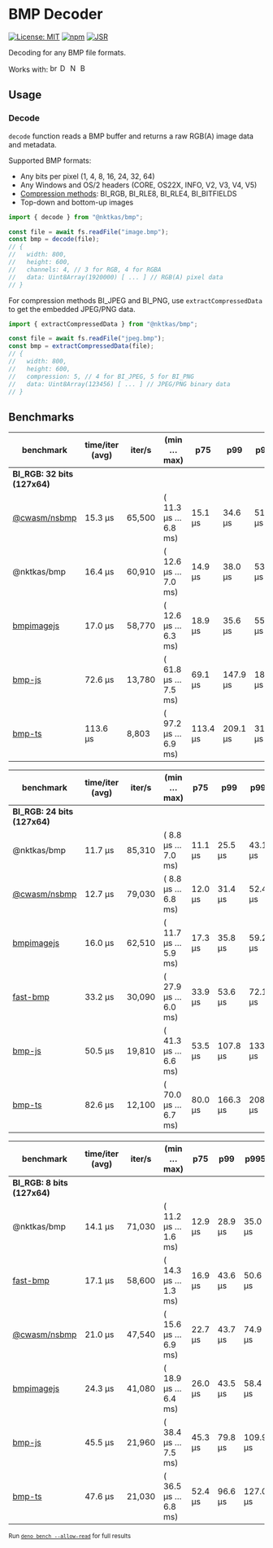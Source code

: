 # BMP Decoder

[![License: MIT](https://img.shields.io/badge/License-MIT-brightgreen.svg)](https://opensource.org/licenses/MIT)
[![npm](https://img.shields.io/npm/v/@nktkas/bmp)](https://www.npmjs.com/package/@nktkas/bmp)
[![JSR](https://jsr.io/badges/@nktkas/bmp)](https://jsr.io/@nktkas/bmp)

Decoding for any BMP file formats.

Works with:
<img alt="browsers" title="This package works with browsers." height="16px" src="https://jsr.io/logos/browsers.svg" />
<img alt="Deno" title="This package works with Deno." height="16px" src="https://jsr.io/logos/deno.svg" />
<img alt="Node.js" title="This package works with Node.js" height="16px" src="https://jsr.io/logos/node.svg" />
<img alt="Bun" title="This package works with Bun." height="16px" src="https://jsr.io/logos/bun.svg" />

## Usage

### Decode

`decode` function reads a BMP buffer and returns a raw RGB(A) image data and metadata.

Supported BMP formats:

- Any bits per pixel (1, 4, 8, 16, 24, 32, 64)
- Any Windows and OS/2 headers (CORE, OS22X, INFO, V2, V3, V4, V5)
- [Compression methods](https://learn.microsoft.com/en-us/openspecs/windows_protocols/ms-wmf/4e588f70-bd92-4a6f-b77f-35d0feaf7a57):
  BI_RGB, BI_RLE8, BI_RLE4, BI_BITFIELDS
- Top-down and bottom-up images

```ts
import { decode } from "@nktkas/bmp";

const file = await fs.readFile("image.bmp");
const bmp = decode(file);
// {
//   width: 800,
//   height: 600,
//   channels: 4, // 3 for RGB, 4 for RGBA
//   data: Uint8Array(1920000) [ ... ] // RGB(A) pixel data
// }
```

For compression methods BI_JPEG and BI_PNG, use `extractCompressedData` to get the embedded JPEG/PNG data.

```ts
import { extractCompressedData } from "@nktkas/bmp";

const file = await fs.readFile("jpeg.bmp");
const bmp = extractCompressedData(file);
// {
//   width: 800,
//   height: 600,
//   compression: 5, // 4 for BI_JPEG, 5 for BI_PNG
//   data: Uint8Array(123456) [ ... ] // JPEG/PNG binary data
// }
```

## Benchmarks

| benchmark                                                  | time/iter (avg) | iter/s | (min … max)         | p75      | p99      | p995     |
| ---------------------------------------------------------- | --------------- | ------ | ------------------- | -------- | -------- | -------- |
| **BI_RGB: 32 bits (127x64)**                               |                 |        |                     |          |          |          |
| [@cwasm/nsbmp](https://www.npmjs.com/package/@cwasm/nsbmp) | 15.3 µs         | 65,500 | ( 11.3 µs … 6.8 ms) | 15.1 µs  | 34.6 µs  | 51.3 µs  |
| @nktkas/bmp                                                | 16.4 µs         | 60,910 | ( 12.6 µs … 7.0 ms) | 14.9 µs  | 38.0 µs  | 53.8 µs  |
| [bmpimagejs](https://www.npmjs.com/package/bmpimagejs)     | 17.0 µs         | 58,770 | ( 12.6 µs … 6.3 ms) | 18.9 µs  | 35.6 µs  | 55.9 µs  |
| [bmp-js](https://www.npmjs.com/package/bmp-js)             | 72.6 µs         | 13,780 | ( 61.8 µs … 7.5 ms) | 69.1 µs  | 147.9 µs | 180.8 µs |
| [bmp-ts](https://www.npmjs.com/package/bmp-ts)             | 113.6 µs        | 8,803  | ( 97.2 µs … 6.9 ms) | 113.4 µs | 209.1 µs | 318.1 µs |

| benchmark                                                  | time/iter (avg) | iter/s | (min … max)         | p75     | p99      | p995     |
| ---------------------------------------------------------- | --------------- | ------ | ------------------- | ------- | -------- | -------- |
| **BI_RGB: 24 bits (127x64)**                               |                 |        |                     |         |          |          |
| @nktkas/bmp                                                | 11.7 µs         | 85,310 | ( 8.8 µs … 7.0 ms)  | 11.1 µs | 25.5 µs  | 43.1 µs  |
| [@cwasm/nsbmp](https://www.npmjs.com/package/@cwasm/nsbmp) | 12.7 µs         | 79,030 | ( 8.8 µs … 6.8 ms)  | 12.0 µs | 31.4 µs  | 52.4 µs  |
| [bmpimagejs](https://www.npmjs.com/package/bmpimagejs)     | 16.0 µs         | 62,510 | ( 11.7 µs … 5.9 ms) | 17.3 µs | 35.8 µs  | 59.2 µs  |
| [fast-bmp](https://www.npmjs.com/package/fast-bmp)         | 33.2 µs         | 30,090 | ( 27.9 µs … 6.0 ms) | 33.9 µs | 53.6 µs  | 72.1 µs  |
| [bmp-js](https://www.npmjs.com/package/bmp-js)             | 50.5 µs         | 19,810 | ( 41.3 µs … 6.6 ms) | 53.5 µs | 107.8 µs | 133.0 µs |
| [bmp-ts](https://www.npmjs.com/package/bmp-ts)             | 82.6 µs         | 12,100 | ( 70.0 µs … 6.7 ms) | 80.0 µs | 166.3 µs | 208.7 µs |

| benchmark                                                  | time/iter (avg) | iter/s | (min … max)         | p75     | p99     | p995     |
| ---------------------------------------------------------- | --------------- | ------ | ------------------- | ------- | ------- | -------- |
| **BI_RGB: 8 bits (127x64)**                                |                 |        |                     |         |         |          |
| @nktkas/bmp                                                | 14.1 µs         | 71,030 | ( 11.2 µs … 1.6 ms) | 12.9 µs | 28.9 µs | 35.0 µs  |
| [fast-bmp](https://www.npmjs.com/package/fast-bmp)         | 17.1 µs         | 58,600 | ( 14.3 µs … 1.3 ms) | 16.9 µs | 43.6 µs | 50.6 µs  |
| [@cwasm/nsbmp](https://www.npmjs.com/package/@cwasm/nsbmp) | 21.0 µs         | 47,540 | ( 15.6 µs … 6.9 ms) | 22.7 µs | 43.7 µs | 74.9 µs  |
| [bmpimagejs](https://www.npmjs.com/package/bmpimagejs)     | 24.3 µs         | 41,080 | ( 18.9 µs … 6.4 ms) | 26.0 µs | 43.5 µs | 58.4 µs  |
| [bmp-js](https://www.npmjs.com/package/bmp-js)             | 45.5 µs         | 21,960 | ( 38.4 µs … 7.5 ms) | 45.3 µs | 79.8 µs | 109.9 µs |
| [bmp-ts](https://www.npmjs.com/package/bmp-ts)             | 47.6 µs         | 21,030 | ( 36.5 µs … 6.8 ms) | 52.4 µs | 96.6 µs | 127.0 µs |

<sub>Run [`deno bench --allow-read`](https://docs.deno.com/runtime/reference/cli/bench/) for full results</sub>
